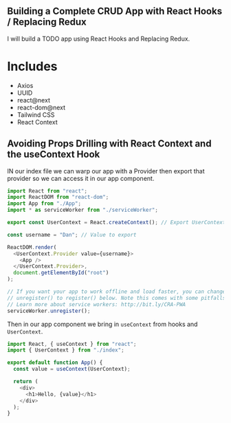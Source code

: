 ## Building a Complete CRUD App with React Hooks / Replacing Redux

I will build a TODO app using React Hooks and Replacing Redux.

# Includes

- Axios
- UUID
- react@next
- react-dom@next
- Tailwind CSS
- React Context

## Avoiding Props Drilling with React Context and the useContext Hook

IN our index file we can warp our app with a Provider then export that provider so we can access it in our app component.

```javascript
import React from "react";
import ReactDOM from "react-dom";
import App from "./App";
import * as serviceWorker from "./serviceWorker";

export const UserContext = React.createContext(); // Export UserContext

const username = "Dan"; // Value to export

ReactDOM.render(
  <UserContext.Provider value={username}>
    <App />
  </UserContext.Provider>,
  document.getElementById("root")
);

// If you want your app to work offline and load faster, you can change
// unregister() to register() below. Note this comes with some pitfalls.
// Learn more about service workers: http://bit.ly/CRA-PWA
serviceWorker.unregister();
```

Then in our app component we bring in `useContext` from hooks and `UserContext`.

```javascript
import React, { useContext } from "react";
import { UserContext } from "./index";

export default function App() {
  const value = useContext(UserContext);

  return (
    <div>
      <h1>Hello, {value}</h1>
    </div>
  );
}
```
